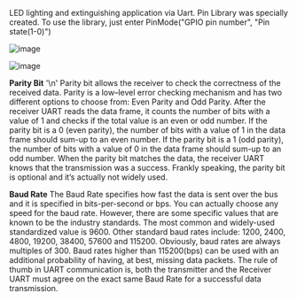 
LED lighting and extinguishing application via Uart. Pin Library was specially created. To use the library, just enter PinMode("GPIO pin number", "Pin state(1-0)")


![image](https://github.com/user-attachments/assets/5c2c29f9-4a5d-4047-bdd8-83cad81b1149)

![image](https://github.com/user-attachments/assets/5bf27687-cbf6-4cfc-995a-d88ba425786e)

**Parity Bit** '\n'
Parity bit allows the receiver to check the correctness of the received data. Parity is a low–level error checking mechanism and has two different options to choose from: Even Parity and Odd Parity. After the receiver UART reads the data frame, it counts the number of bits with a value of 1 and checks if the total value is an even or odd number. If the parity bit is a 0 (even parity), the number of bits with a value of 1 in the data frame should sum-up to an even number. If the parity bit is a 1 (odd parity), the number of bits with a value of 0 in the data frame should sum-up to an odd number. When the parity bit matches the data, the receiver UART knows that the transmission was a success. Frankly speaking, the parity bit is optional and it’s actually not widely used.


**Baud Rate**
The Baud Rate specifies how fast the data is sent over the bus and it is specified in bits-per-second or bps. You can actually choose any speed for the baud rate. However, there are some specific values that are known to be the industry standards. The most common and widely-used standardized value is 9600. Other standard baud rates include: 1200, 2400, 4800, 19200, 38400, 57600 and 115200. Obviously, baud rates are always multiples of 300. Baud rates higher than 115200(bps) can be used with an additional probability of having, at best, missing data packets. The rule of thumb in UART communication is, both the transmitter and the Receiver UART must agree on the exact same Baud Rate for a successful data transmission.
